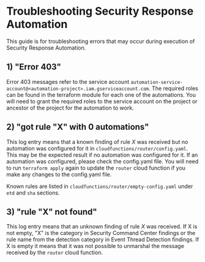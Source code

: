 # Troubleshooting Security Response Automation

This guide is for troubleshooting errors that may occur during execution of Security Response Automation.

## 1) "Error 403"

Error 403 messages refer to the service account `automation-service-account@<automation-project>.iam.gserviceaccount.com`.
The required roles can be found in the terraform module for each one of the automations.
You will need to grant the required roles to the service account on the project or ancestor of the project for the automation to work.

## 2) "got rule "X" with 0 automations"

This log entry means that a known finding of rule *X* was received but no automation was configured for it in `cloudfunctions/router/config.yaml`.
This may be the expected result if no automation was configured for it. If an automation was configured, please check the config.yaml file.
You will need to run `terraform apply` again to update the `router` cloud function if you make any changes to the config.yaml file.

Known rules are listed in `cloudfunctions/router/empty-config.yaml` under `etd` and `sha` sections.

## 3)  "rule "X" not found"

This log entry means that an unknown finding of rule *X* was received.
If X is not empty, "X" is the category in Security Command Center findings or
the rule name from the detection category in Event Thread Detection findings.
If X is empty it means that it was not possible to unmarshal the message received by the `router` cloud function.
